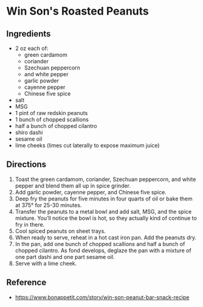 # Win Son's Roasted Peanuts

## Ingredients

* 2 oz each of:
  * green cardamom
  * coriander
  * Szechuan peppercorn
  * and white pepper
  * garlic powder
  * cayenne pepper
  * Chinese five spice
* salt
* MSG
* 1 pint of raw redskin peanuts
* 1 bunch of chopped scallions
* half a bunch of chopped cilantro
* shiro dashi
* sesame oil
* lime cheeks (limes cut laterally to expose maximum juice)

## Directions

1. Toast the green cardamom, coriander, Szechuan peppercorn, and white pepper and blend them all up in spice grinder.
2. Add garlic powder, cayenne pepper, and Chinese five spice.
3. Deep fry the peanuts for five minutes in four quarts of oil or bake them at 375° for 25-30 minutes.
4. Transfer the peanuts to a metal bowl and add salt, MSG, and the spice mixture. You’ll notice the bowl is hot, so they actually kind of continue to fry in there.
5. Cool spiced peanuts on sheet trays.
6. When ready to serve, reheat in a hot cast iron pan. Add the peanuts dry.
7. In the pan, add one bunch of chopped scallions and half a bunch of chopped cilantro. As fond develops, deglaze the pan with a mixture of one part dashi and one part sesame oil.
8. Serve with a lime cheek.

## Reference

* <https://www.bonappetit.com/story/win-son-peanut-bar-snack-recipe>
